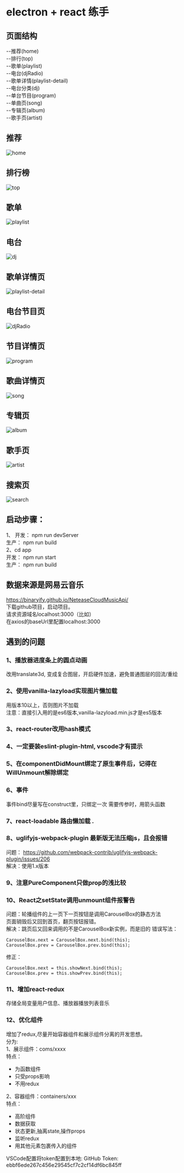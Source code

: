 # electron + react 练手
## 页面结构
--推荐(home)  
--排行(top)  
--歌单(playlist)  
--电台(djRadio)  
--歌单详情(playlist-detail)  
--电台分类(dj)  
--单台节目(program)  
--单曲页(song)  
--专辑页(album)  
--歌手页(artist)  

## 推荐
![home](/img/home.png)
## 排行榜
![top](/img/top.png)
## 歌单
![playlist](/img/playlist.png)
## 电台
![dj](/img/dj.png)
## 歌单详情页
![playlist-detail](/img/playlist-detail.png)
## 电台节目页
![djRadio](/img/djRadio.png)
## 节目详情页
![program](/img/program.png)
## 歌曲详情页
![song](/img/song.png)
## 专辑页
![album](/img/album.png)
## 歌手页
![artist](/img/artist.png)
## 搜索页
![search](/img/search.png)
  ## 启动步骤：  
  1、
    开发： npm run devServer  
    生产： npm run build  
  2、cd app  
    开发： npm run start  
    生产： npm run build  
## 数据来源是网易云音乐
https://binaryify.github.io/NeteaseCloudMusicApi/  
下载github项目，启动项目。  
请求资源域名localhost:3000（比如）  
在axios的baseUrl里配置localhost:3000

## 遇到的问题

### 1、播放器进度条上的圆点动画
改用translate3d, 变成复合图层，开启硬件加速，避免普通图层的回流/重绘

### 2、使用vanilla-lazyload实现图片懒加载

用版本10以上，否则图片不加载  
注意：直接引入用的是es6版本,vanilla-lazyload.min.js才是es5版本

### 3、react-router改用hash模式

### 4、一定要装eslint-plugin-html, vscode才有提示

### 5、在componentDidMount绑定了原生事件后，记得在WillUnmount解除绑定

### 6、事件
事件bind尽量写在construct里，只绑定一次
需要传参时，用箭头函数

### 7、react-loadable 路由懒加载 .  

### 8、uglifyjs-webpack-plugin 最新版无法压缩js，且会报错
问题： https://github.com/webpack-contrib/uglifyjs-webpack-plugin/issues/206  
解决：使用1.x版本

### 9、注意PureComponent只做prop的浅比较

### 10、React之setState调用unmount组件报警告
问题：轮播组件的上一页下一页按钮是调用CarouselBox的静态方法  
页面销毁后又回到首页，翻页按钮报错。  
解决：跳页后又回来调用的不是CarouselBox新实例，而是旧的
错误写法：
```
CarouselBox.next = CarouselBox.next.bind(this);
CarouselBox.prev = CarouselBox.prev.bind(this);
```

修正：
```
CarouselBox.next = this.showNext.bind(this);
CarouselBox.prev = this.showPrev.bind(this);
```

### 11、增加react-redux
存储全局变量用户信息、播放器播放列表音乐

### 12、优化组件
增加了redux,尽量开始容器组件和展示组件分离的开发思想。  
分为:  
1、展示组件：coms/xxxx  
特点：  
+ 为函数组件
+ 只受props影响
+ 不用redux  

2、容器组件：containers/xxx  
特点：  
+ 高阶组件
+ 数据获取
+ 状态更新,抽离state,操作props
+ 监听redux
+ 用其他元素包裹传入的组件  




VSCode配置将token配置到本地: GitHub Token: ebbf6ede267c456e29545cf7c2cf14df6bc845ff
